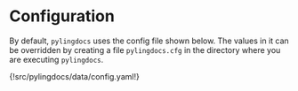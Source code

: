 # Configuration

By default, `pylingdocs` uses the config file shown below. The values in
it can be overridden by creating a file `pylingdocs.cfg` in the
directory where you are executing `pylingdocs`.


{!src/pylingdocs/data/config.yaml!}